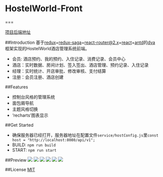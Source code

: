 # HostelWorld-Front
===

[项目后端地址](https://github.com/cuiods/HostelWorld)

##Introduction
基于[redux](https://github.com/reactjs/redux)+[redux-saga](https://github.com/yelouafi/redux-saga)+[react-router@2.x](https://github.com/ReactTraining/react-router/tree/v2.8.1)+[react](https://github.com/facebook/react)+[antd](https://ant.design/index-cn)的[dva](https://github.com/dvajs/dva)框架实现的HostelWorld酒店管理系统前端。<br/>

 * 会员: 酒店预约、我的预约、入住记录、消费记录、会员中心
 * 酒店：实时数据、房间计划、签入签出、酒店管理、预约记录、入住记录
 * 经理：实时统计、开店审批、修改审核、支付结算
 * 注册：会员注册、酒店创建

##Features
 * 控制台风格的管理系统
 * 面包屑导航
 * 主题风格切换
 * ‘recharts’图表显示

##Get Started
 * 确保服务器已经打开，服务器地址在配置文件`service/hostConfig.js`里`const host = "http://localhost:8080/api/v1";`
 * BUILD: `npm run build`
 * START: `npm run start`

##Preview
![](http://ww1.sinaimg.cn/large/005N9RKSly1fdm88r7tktj31gv0pgdkb)
![](http://ww1.sinaimg.cn/large/005N9RKSly1fdm89g19m8j31h90pe7hb)
![](http://ww1.sinaimg.cn/large/005N9RKSgy1fdm89zvoq7j31h60phac5)
![](http://ww1.sinaimg.cn/large/005N9RKSly1fdmb2jo8xnj31h50pe0tu)
![](http://ww1.sinaimg.cn/large/005N9RKSly1fdmb2ym4bij31hb0pfgn9)
![](http://ww1.sinaimg.cn/large/005N9RKSly1fdmb4zegzlj31ha0pc77j)

##License
[MIT](https://tldrlegal.com/license/mit-license)